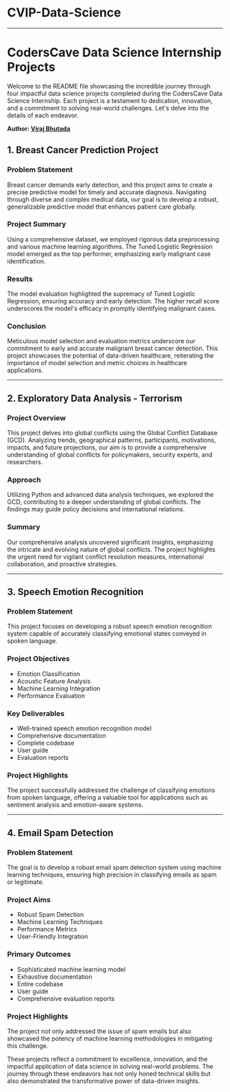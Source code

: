 # CVIP-Data-Science

---

# CodersCave Data Science Internship Projects

Welcome to the README file showcasing the incredible journey through four impactful data science projects completed during the CodersCave Data Science Internship. Each project is a testament to dedication, innovation, and a commitment to solving real-world challenges. Let's delve into the details of each endeavor.

**Author: [Viraj Bhutada](https://www.linkedin.com/in/viraj-bhutada-a172b027a/)**

## 1. Breast Cancer Prediction Project

### Problem Statement
Breast cancer demands early detection, and this project aims to create a precise predictive model for timely and accurate diagnosis. Navigating through diverse and complex medical data, our goal is to develop a robust, generalizable predictive model that enhances patient care globally.

### Project Summary
Using a comprehensive dataset, we employed rigorous data preprocessing and various machine learning algorithms. The Tuned Logistic Regression model emerged as the top performer, emphasizing early malignant case identification.

### Results
The model evaluation highlighted the supremacy of Tuned Logistic Regression, ensuring accuracy and early detection. The higher recall score underscores the model's efficacy in promptly identifying malignant cases.

### Conclusion
Meticulous model selection and evaluation metrics underscore our commitment to early and accurate malignant breast cancer detection. This project showcases the potential of data-driven healthcare, reiterating the importance of model selection and metric choices in healthcare applications.

---

## 2. Exploratory Data Analysis - Terrorism

### Project Overview
This project delves into global conflicts using the Global Conflict Database (GCD). Analyzing trends, geographical patterns, participants, motivations, impacts, and future projections, our aim is to provide a comprehensive understanding of global conflicts for policymakers, security experts, and researchers.

### Approach
Utilizing Python and advanced data analysis techniques, we explored the GCD, contributing to a deeper understanding of global conflicts. The findings may guide policy decisions and international relations.

### Summary
Our comprehensive analysis uncovered significant insights, emphasizing the intricate and evolving nature of global conflicts. The project highlights the urgent need for vigilant conflict resolution measures, international collaboration, and proactive strategies.

---

## 3. Speech Emotion Recognition

### Problem Statement
This project focuses on developing a robust speech emotion recognition system capable of accurately classifying emotional states conveyed in spoken language.

### Project Objectives
- Emotion Classification
- Acoustic Feature Analysis
- Machine Learning Integration
- Performance Evaluation

### Key Deliverables
- Well-trained speech emotion recognition model
- Comprehensive documentation
- Complete codebase
- User guide
- Evaluation reports

### Project Highlights
The project successfully addressed the challenge of classifying emotions from spoken language, offering a valuable tool for applications such as sentiment analysis and emotion-aware systems.

---

## 4. Email Spam Detection

### Problem Statement
The goal is to develop a robust email spam detection system using machine learning techniques, ensuring high precision in classifying emails as spam or legitimate.

### Project Aims
- Robust Spam Detection
- Machine Learning Techniques
- Performance Metrics
- User-Friendly Integration

### Primary Outcomes
- Sophisticated machine learning model
- Exhaustive documentation
- Entire codebase
- User guide
- Comprehensive evaluation reports

### Project Highlights
The project not only addressed the issue of spam emails but also showcased the potency of machine learning methodologies in mitigating this challenge.

These projects reflect a commitment to excellence, innovation, and the impactful application of data science in solving real-world problems. The journey through these endeavors has not only honed technical skills but also demonstrated the transformative power of data-driven insights.
